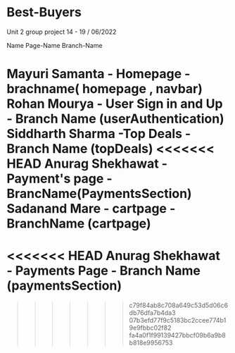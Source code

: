 # Best-Buyers
Unit 2 group project  14 - 19 / 06/2022

Name             Page-Name    Branch-Name

Mayuri Samanta - Homepage - brachname( homepage , navbar)
Rohan Mourya   - User Sign in and Up - Branch Name (userAuthentication)
Siddharth Sharma -Top Deals - Branch Name (topDeals)
<<<<<<< HEAD
Anurag Shekhawat - Payment's page - BrancName(PaymentsSection)
Sadanand Mare  - cartpage - BranchName (cartpage)
=======
<<<<<<< HEAD
Anurag Shekhawat - Payments Page - Branch Name (paymentsSection)
=======



>>>>>>> c79f84ab8c708a649c53d5d06c6db76dfa7b4da3
>>>>>>> 07b3efd77f9c5183bc2ccee774b19e9fbbc02f82
>>>>>>> fa4a0f1f99139427bbcf09b6a9b8b818e9956753

